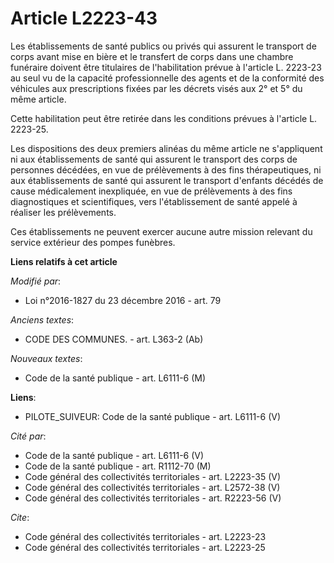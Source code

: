 # Article L2223-43

Les établissements de santé publics ou privés qui assurent le transport de corps avant mise en bière et le transfert de corps
dans une chambre funéraire doivent être titulaires de l'habilitation prévue à l'article L. 2223-23 au seul vu de la capacité
professionnelle des agents et de la conformité des véhicules aux prescriptions fixées par les décrets visés aux 2° et 5° du
même article. 

Cette habilitation peut être retirée dans les conditions prévues à l'article L. 2223-25. 

Les dispositions des deux premiers alinéas du même article ne s'appliquent ni aux établissements de santé qui assurent le
transport des corps de personnes décédées, en vue de prélèvements à des fins thérapeutiques, ni aux établissements de santé
qui assurent le transport d'enfants décédés de cause médicalement inexpliquée, en vue de prélèvements à des fins
diagnostiques et scientifiques, vers l'établissement de santé appelé à réaliser les prélèvements.

Ces établissements ne peuvent exercer aucune autre mission relevant du service extérieur des pompes funèbres.

**Liens relatifs à cet article**

_Modifié par_:

  - Loi n°2016-1827 du 23 décembre 2016 - art. 79

_Anciens textes_:

  - CODE DES COMMUNES. - art. L363-2 (Ab)

_Nouveaux textes_:

  - Code de la santé publique - art. L6111-6 (M)

**Liens**:

  - PILOTE_SUIVEUR: Code de la santé publique - art. L6111-6 (V)

_Cité par_:

  - Code de la santé publique - art. L6111-6 (V)
  - Code de la santé publique - art. R1112-70 (M)
  - Code général des collectivités territoriales - art. L2223-35 (V)
  - Code général des collectivités territoriales - art. L2572-38 (V)
  - Code général des collectivités territoriales - art. R2223-56 (V)

_Cite_:

  - Code général des collectivités territoriales - art. L2223-23
  - Code général des collectivités territoriales - art. L2223-25
